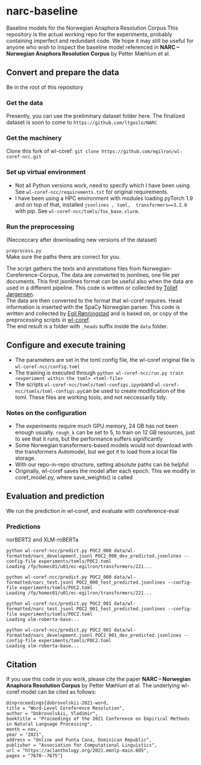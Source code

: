 # narc-baseline
Baseline models for the Norwegian Anaphora Resolution Corpus
This repository is the actual working repo for the experiments, probably containing imperfect and redundant code. We hope it may still be useful for anyone who wish to inspect the baseline model referenced in **NARC – Norwegian Anaphora Resolution Corpus** by Petter Mæhlum et al. 

## Convert and prepare the data
Be in the root of this repository  
### Get the data 


Presently, you can use the preliminary dataset folder here. The finalized dataset is soon to come to `https://github.com/ltgoslo/NARC`

### Get the machinery 

Clone this fork of wl-coref: `git clone https://github.com/egilron/wl-coref-ncc.git`

### Set up virtual environment 
- Not all Python versions work, need to specify which I have been using. See  `wl-coref-ncc/requirements.txt` for original requirements.
- I have been using a HPC environment with modules loading pyTorch 1.9 and on top of that, installed `jsonlines
, toml,  transformers==3.2.0` with pip. See `wl-coref-ncc/tomls/fox_base.slurm`.



### Run the preprocessing 
(Necceccary after downloading new versions of the dataset)  

`preprocess.py`  
Make sure the paths there are correct for you.  

The script gathers the texts and annotations files from Norwegian-Coreference-Corpus, 
The data are converted to jsonlines, one file per documents. This first jsonlines format can be useful also when the data are used in a different pipeline. This code is written or collected by [Tollef Jørgensen](https://github.com/tollefj).  
The data are then converted to the format that wl-coref requires. Head information is inserted with the SpaCy Norwegian parser. This code is written and collected by [Egil Rønningstad](https://github.com/egilron) and is based on, or copy of the preprocessing scripts in [wl-coref](https://github.com/vdobrovolskii/wl-coref).  
The end result is a folder with `_heads` suffix inside the `data` folder.

## Configure and execute training

- The parameters are set in the toml config file, the wl-coref original file is `wl-coref-ncc/config.toml`
- The training is executed through `python wl-coref-ncc/run.py train <experiment within the toml> <toml-file>`
- The scripts `wl-coref-ncc/tomls/toml-configs.ipynb`and `wl-coref-ncc/tomls/toml-configs.py`can be used to create modification of the toml. These files are working tools, and not neccessarily tidy.

### Notes on the configuration
- The experiments require much GPU memory, 24 GB has not been enough usually. `rough_k` can be set to 5, to train on 12 GB resources, just to see that it runs, but the performance suffers significantly
- Some Norwegian transformers-based models would not download with the transformers Automodel, but we got it to load from a local file storage. 
- With our repo-in-repo structure, setting absolute paths can be helpful
- Originally, wl-coref saves the model after each epoch. This we modify in coref_model.py, where save_weights() is called 


##  Evaluation and prediction
We run the prediction in wl-coref, and evaluate with coreference-eval

### Predictions
norBERT2 and XLM-roBERTa

```
python wl-coref-ncc/predict.py POC2_000 data/wl-formatted/narc_development.jsonl POC2_000_dev_predicted.jsonlines --config-file experiments/tomls/POC2.toml
Loading /fp/homes01/u01/ec-egilron/transformers/221...

python wl-coref-ncc/predict.py POC2_000 data/wl-formatted/narc_test.jsonl POC2_000_test_predicted.jsonlines --config-file experiments/tomls/POC2.toml
Loading /fp/homes01/u01/ec-egilron/transformers/221...

python wl-coref-ncc/predict.py POC2_001 data/wl-formatted/narc_test.jsonl POC2_001_test_predicted.jsonlines --config-file experiments/tomls/POC2.toml
Loading xlm-roberta-base...

python wl-coref-ncc/predict.py POC2_001 data/wl-formatted/narc_development.jsonl POC2_001_dev_predicted.jsonlines --config-file experiments/tomls/POC2.toml
Loading xlm-roberta-base...

```
## Citation
If you use this code in you work, please cite the paper **NARC – Norwegian Anaphora Resolution Corpus** by Petter Mæhlum et al. 
The underlying wl-coref model can be cited as follows:
```
@inproceedings{dobrovolskii-2021-word,
title = "Word-Level Coreference Resolution",
author = "Dobrovolskii, Vladimir",
booktitle = "Proceedings of the 2021 Conference on Empirical Methods in Natural Language Processing",
month = nov,
year = "2021",
address = "Online and Punta Cana, Dominican Republic",
publisher = "Association for Computational Linguistics",
url = "https://aclanthology.org/2021.emnlp-main.605",
pages = "7670--7675"}
```



